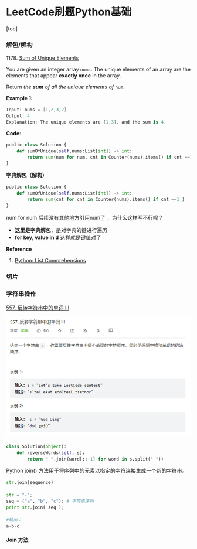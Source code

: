 # LeetCode刷题Python基础



[toc]

### 解包/解构

1178\. [Sum of Unique Elements](https://leetcode-cn.com/problems/sum-of-unique-elements/)

You are given an integer array `nums`. The unique elements of an array are the elements that appear **exactly once** in the array.

Return *the **sum** of all the unique elements of* `num`.

**Example 1:**

```c#
Input: nums = [1,2,3,2]
Output: 4
Explanation: The unique elements are [1,3], and the sum is 4.
```



**Code**:

```python
public class Solution {
	def sumOfUnique(self,nums:List[int]) -> int:
    	return sum(num for num, cnt in Counter(nums).items() if cnt ==1 )
}
```



**字典解包（解构）**

```python
public class Solution {
	def sumOfUnique(self,nums:List[int]) -> int:
    	return sum(cnt for cnt in Counter(nums).items() if cnt ==1 )
}
```

num for num 后续没有其他地方引用num了 ，为什么这样写不行呢？



- **这里是字典解包**，是对字典的键进行遍历
- **for key, value in d** 这样就是键值对了



**Reference**

1. [Python: List Comprehensions](https://web.archive.org/web/20180309053826/http://www.secnetix.de/olli/Python/list_comprehensions.hawk)



### 切片



### 字符串操作

[557. 反转字符串中的单词 III](https://leetcode.cn/problems/reverse-words-in-a-string-iii/)

<img src="./img/image-20220729114716245.png" alt="image-20220729114716245" style="zoom:80%;" /> 

```python
class Solution(object):
    def reverseWords(self, s):
        return " ".join(word[::-1] for word in s.split(" "))
```

Python join() 方法用于将序列中的元素以指定的字符连接生成一个新的字符串。

```python
str.join(sequence)

str = "-";
seq = ("a", "b", "c"); # 字符串序列
print str.join( seq );

#输出：
a-b-c
```



#### Join 方法
